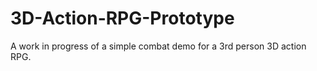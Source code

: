 # 3D-Action-RPG-Prototype
 
A work in progress of a simple combat demo for a 3rd person 3D action RPG.
